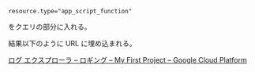 `resource.type="app_script_function"`

をクエリの部分に入れる。

結果以下のように URL に埋め込まれる。

[ログ エクスプローラ – ロギング – My First Project – Google Cloud Platform](https://console.cloud.google.com/logs/query;query=resource.type%3D%22app_script_function%22;timeRange=PT1H?hl=ja&project=idyllic-parser-301504)
